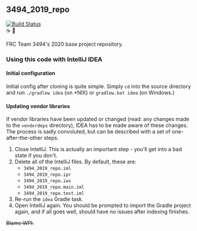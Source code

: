 3494\_2019\_repo
---

[![Build Status](https://travis-ci.com/BHSSFRC/3494_2019_repo.svg?branch=master)](https://travis-ci.com/BHSSFRC/3494_2019_repo)  
:coffee: :robot:

FRC Team 3494's 2020 base project repository.

### Using this code with IntelliJ IDEA
#### Initial configuration
Initial config after cloning is quite simple. Simply `cd` into the
source directory and run `./gradlew idea` (on *NIX) or `gradlew.bat idea`
(on Windows.)

#### Updating vendor libraries
If vendor libraries have been updated or changed (read: any changes made to the `vendordeps` directory),
IDEA has to be made aware of these changes. The process is sadly convoluted, but
can be described with a set of one-after-the-other steps.
1. Close IntelliJ. This is actually an important step - you'll get into a bad state if you don't.
2. Delete all of the IntelliJ files. By default, these are:
    * `3494_2019_repo.iml`
    * `3494_2019_repo.ipr`
    * `3494_2019_repo.iws`
    * `3494_2019_repo.main.iml`
    * `3494_2019_repo.test.iml`
3. Re-run the `idea` Gradle task.
4. Open IntelliJ again. You should be prompted to import the Gradle project again, and if all goes well, should have no
issues after indexing finishes.

~~Blame WPI.~~
